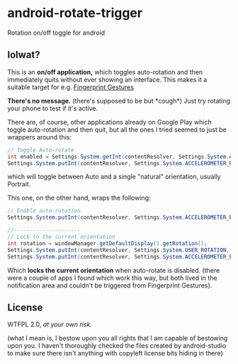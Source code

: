 # android-rotate-trigger

Rotation on/off toggle for android

## lolwat?

This is an **on/off application,** which toggles auto-rotation and then immediately quits without ever showing an interface. This makes it a suitable target for e.g. [Fingerprint Gestures](https://play.google.com/store/apps/details?id=com.superthomaslab.fingerprintgestures&hl=en)

**There's no message.** (there's supposed to be but \*cough\*) Just try rotating your phone to test if it's active.

There are, of course, other applications already on Google Play which toggle auto-rotation and then quit, but all the ones I tried seemed to just be wrappers around this:

```java
// Toggle Auto-rotate
int enabled = Settings.System.getInt(contentResolver, Settings.System.ACCELEROMETER_ROTATION);
Settings.System.putInt(contentResolver, Settings.System.ACCELEROMETER_ROTATION, 1 - enabled);
```

which will toggle between Auto and a single "natural" orientation, usually Portrait.

This one, on the other hand, wraps the following:

```java
// Enable auto-rotation
Settings.System.putInt(contentResolver, Settings.System.ACCELEROMETER_ROTATION, 1);

//---------------------
// Lock to the current orientation
int rotation = windowManager.getDefaultDisplay().getRotation();
Settings.System.putInt(contentResolver, Settings.System.USER_ROTATION, rotation);
Settings.System.putInt(contentResolver, Settings.System.ACCELEROMETER_ROTATION, 0);
```

Which **locks the current orientation** when auto-rotate is disabled.  (there were a couple of apps I found which work this way, but both lived in the notification area and couldn't be triggered from Fingerprint Gestures).

## License

WTFPL 2.0, _at your own risk._

(what I mean is, I bestow upon you all rights that I am capable of bestowing upon you.
 I haven't thoroughly checked the files created by android-studio to make sure there isn't
 anything with copyleft license bits hiding in there)
